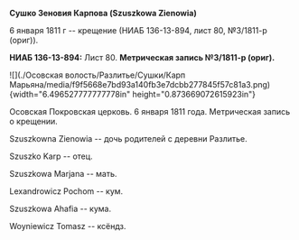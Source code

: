 **Сушко Зеновия Карпова (Szuszkowa Zienowia)**

6 января 1811 г -- крещение (НИАБ 136-13-894, лист 80, №3/1811-р
(ориг)).

**НИАБ 136-13-894:** Лист 80. **Метрическая запись №3/1811-р (ориг).**

![](./Осовская волость/Разлитье/Сушки/Карп Марьяна/media/f9f5668e7bd93a140fb3e7dcbb277845f57c81a3.png){width="6.496527777777778in"
height="0.873669072615923in"}

Осовская Покровская церковь. 6 января 1811 года. Метрическая запись о
крещении.

Szuszkowna Zienowia -- дочь родителей с деревни Разлитье.

Szuszko Karp -- отец.

Szuszkowa Marjana -- мать.

Lexandrowicz Pochom -- кум.

Szuszkowa Ahafia -- кума.

Woyniewicz Tomasz -- ксёндз.
